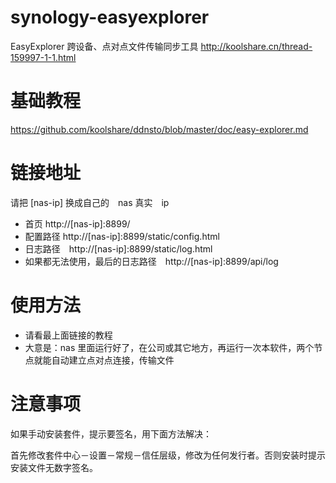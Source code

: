 # synology-easyexplorer
EasyExplorer 跨设备、点对点文件传输同步工具 http://koolshare.cn/thread-159997-1-1.html

# 基础教程

https://github.com/koolshare/ddnsto/blob/master/doc/easy-explorer.md

# 链接地址

请把 [nas-ip] 换成自己的　nas 真实　ip

* 首页 http://[nas-ip]:8899/
* 配置路径 http://[nas-ip]:8899/static/config.html
* 日志路径　http://[nas-ip]:8899/static/log.html
* 如果都无法使用，最后的日志路径　http://[nas-ip]:8899/api/log

# 使用方法
* 请看最上面链接的教程
* 大意是：nas 里面运行好了，在公司或其它地方，再运行一次本软件，两个节点就能自动建立点对点连接，传输文件　

# 注意事项
 
如果手动安装套件，提示要签名，用下面方法解决：

首先修改套件中心－设置－常规－信任层级，修改为任何发行者。否则安装时提示安装文件无数字签名。

